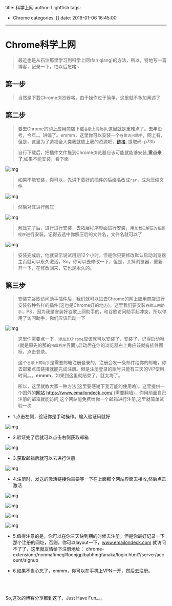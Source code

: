 title: 科学上网
author: Lightfish
tags:
  - Chrome
categories: []
date: 2019-01-06 16:45:00
---
# Chrome科学上网

>最近也是从石油那里学习到科学上网(fan qiang)的方法，所以，特地写一篇博客，记录一下，怕以后忘咯~

<!-- more -->

## 第一步

>当然是下载Chrome浏览器咯，由于操作过于简单，这里就不多加阐述了

## 第二步

>要去Chrome的网上应用商店下载`谷歌上网助手`,这里就是重难点了。去年没考，今年。。讲偏了。emmm，这里你可以安装一个`谷歌访问助手`，网上有，但是，这里为了造福全人类我就放上我的资源吧，[链接](https://pan.baidu.com/s/13yLadcRh0CfFLMXy8MELUg), 提取码: p73b 

>自行下载后，把插件文件拖到Chrome浏览器应该可能就能够安装,**重点来了**,如果不能安装，看下面

![img](https://ws1.sinaimg.cn/large/006bO2RVly1fywz0r2rz7j30wz0ii43o.jpg)

>如果不能安装，你可以，先讲下载好的插件的后缀名改成`rar`，成为压缩文件

![img](https://ws1.sinaimg.cn/large/006bO2RVly1fywz0r6h2dj30x90ion2e.jpg)

>然后对其进行解压

![img](https://ws1.sinaimg.cn/large/006bO2RVly1fywz3ntzg9j30xg0iudl8.jpg)

>解压完了后，进行进行安装，去拓展程序界面进行安装，用`加载已解压的拓展程序`进行安装。记得去选中你解压后的文件名，文件名就可以了

![img](https://ws1.sinaimg.cn/large/006bO2RVly1fywz6dg4xvj31hc0rs13r.jpg)

>安装完成后，他就显示说试用期12个小时，但是你只要修改默认启动浏览器主页就可以永久激活，So，你可以去修改一下，但是，关掉浏览器，重新开一下，在修改回来，它也是永久的。

## 第三步

>安装完谷歌访问助手插件后，我们就可以进去Chrome的网上应用商店进行安装各种各样的插件(这也是Chrome好的地方)，这里我们要安装`谷歌上网助手`，PS，因为我是安装好谷歌上网助手的，和谷歌访问助手起冲突，所以停用了访问助手，你们应该启动一下

![img](https://ws1.sinaimg.cn/large/006bO2RVly1fywzevseaij31h50rwtfi.jpg)

>这里你需要点一下，`添加至Chrome`应该就可以安装了，安装了，记得启动哦(就是原先的那的`拓展程序`界面),启动后在你的浏览器右上角应该就有插件图标，点击登录。

>这个`谷歌上网助手`是需要邮箱注册登录的，注册会发一条邮件给你的邮箱，你去邮箱点击链接就能完成注册。但是注册登录的账号只能有三天的VIP使用时间。。。**emmm**，如果到这里就结束了。就太垮了。

>所以，这里就教大家一种方法(这里要感谢下我万能的使用咯)。这里提供一个国外的[网站](https://www.emailondeck.com/) https://www.emailondeck.com/ (需要翻墙)，你用前面自己注册的邮箱就能访问,这个网站能免费给你一个邮箱进行注册,这里就简单试验一次

* 1.点击左侧，验证你是手动操作。输入验证码就好

![img](https://ws1.sinaimg.cn/large/006bO2RVly1fywzq2ce0gj31h90rpq7d.jpg)

* 2.验证完了后就可以点击右侧获取邮箱

![img](https://ws1.sinaimg.cn/large/006bO2RVly1fywzt2ojl2j31ha0ry424.jpg)

* 3.获取邮箱后就可以去进行注册

![img](https://ws1.sinaimg.cn/large/006bO2RVly1fywzvqp5uej31hb0rr767.jpg)

* 4.注册时，发送的激活链接你需要等一下在上面那个网站界面去接收,然后点击激活

![img](https://ws1.sinaimg.cn/large/006bO2RVly1fyx05ukqfnj31h70rp0x0.jpg)

![img](https://ws1.sinaimg.cn/large/006bO2RVly1fyx05uojdvj31h60rnwif.jpg)

![img](https://ws1.sinaimg.cn/large/006bO2RVly1fyx06euzxsj31hc06pq3p.jpg)

![img](https://ws1.sinaimg.cn/large/006bO2RVly1fyx09mdk7cj31hc0eywiv.jpg)

* 5.值得注意的是，你可以在你三天快到期的时候去注册，但是你最好记录一下那个注册的网址，否则，你可以layout一下，www.emailondeck.com 就访问不了了，这里就友情给下注册地址： chrome-extension://nonmafimegllfoonjgplbabhmgfanaka/login.html?/server/account/signup

* 6.如果不当心忘了，emmm，你可以在手机上VPN一开，然后去注册。

<br><br><br>So,这次的博客分享都到这了，Just Have Fun。。。
